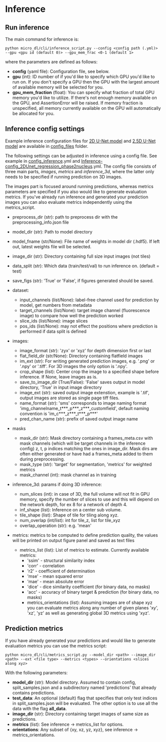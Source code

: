 # Inference

## Run inference

The main command for inference is:

```buildoutcfg
python micro_dl/cli/inference_script.py --config <config path (.yml)> --gpu <gpu id (default 0)> --gpu_mem_frac <0-1 (default 1>
```

where the parameters are defined as follows:

* **config** (yaml file): Configuration file, see below.
* **gpu** (int): ID number of if you'd like to specify which GPU you'd like to run on. If you don't
specify a GPU then the GPU with the largest amount of available memory will be selected for you.
* **gpu_mem_fraction** (float): You can specify what fraction of total GPU memory you'd like to utilize.
If there's not enough memory available on the GPU, and AssertionError will be raised.
If memory fraction is unspecified, all memory currently available on the GPU will automatically
be allocated for you.

## Inference config settings

Example inference configuration files for [2D U-Net model](https://github.com/mehta-lab/microDL/blob/microDL-documentation/config_files/Inference-config_2DUnet_regression_phase2nucleus.yml) and [2.5D U-Net model](https://github.com/mehta-lab/microDL/blob/microDL-documentation/config_files/Inference-config_2.5DUnet_regression_phase2membrane.yml) are available in [config_files](https://github.com/mehta-lab/microDL/tree/microDL-documentation/config_files) folder.

The following settings can be adjusted in inference using a config file. See example in [config_inference](https://github.com/mehta-lab/microDL/blob/microDL-documentation/config_files/config_inference.yml).yml and [Inference-config_2DUnet_regression_phase2nucleus](https://github.com/mehta-lab/microDL/blob/microDL-documentation/config_files/Inference-config_2DUnet_regression_phase2nucleus.yml).yml. The config file consists of three main parts, *images*, *metrics* and *inference_3d*, where the latter only needs to be specified if running prediction on 3D images.

The images part is focused around running predictions, whereas metrics parameters are specified if you also would like to generate evaluation metrics. If you've already run inference and generated your prediction images you can also evaluate metrics independently using the metrics_script.

* preprocess_dir (str): path to preprocess dir with the preprocessing_info.json file
* model_dir (str): Path to model directory
* model_fname (str/None): File name of weights in model dir (.hdf5).
If left out, latest weights file will be selected.
* image_dir (str): Directory containing full size input images (not tiles)
* data_split (str): Which data (train/test/val) to run inference on.
 (default = test)
* save_figs (str): 'True' or 'False', if figures generated should be saved.

* dataset:
  * input_channels (list/None): label-free channel used for prediction by model, get numbers from metadata
  * target_channels (list/None): target image channel (fluorescence image) to compare how well the prediction worked
  * slice_ids (list/None): image slices
  * pos_ids (list/None): may not effect the positions where prediction is performed if data split is defined
* images:
  * image_format (str): 'zyx' or 'xyz' for depth dimension first or last
  * flat_field_dir (str/None): Directory containing flatfield images
  * im_ext (str): For writing generated prediction images, e.g. '.png' or '.npy' or '.tiff'. For 3D images the only option is '.npy'.
  * crop_shape (list): Center crop the image to a specified shape before inference. If None, leave images as is.
  * save_to_image_dir (True/False): 'False' saves output in model directory, 'True' in input image directory
  * image_ext (str): saved output image extenstion, example is '.tif', output images are stored as single page tiff files.
  * name_format (str): 'sms' corresponds to image naming format 'img_channelname_t***_p***_z***_customfield', default naming convention is 'im_c***_z***_t***_p***'
  * pred_chan_name (str): prefix of saved output image name
* masks
  * mask_dir (str): Mask directory containing a frames_meta.csv with
    mask channels (which will be target channels in the inference config)
    z, t, p indices matching the ones in image_dir. Mask dirs are often either
    generated or have had a frames_meta added to them during preprocessing.
  * mask_type (str): 'target' for segmentation, 'metrics' for weighted metrics
  * mask_channel (int): mask channel as in training
* inference_3d: params if doing 3D inference:
  * num_slices (int): in case of 3D, the full volume will not fit in GPU
    memory, specify the number of slices to use and this will depend on
    the network depth, for ex 8 for a network of depth 4.
  * inf_shape (list): Inference on a center sub volume.
  * tile_shape (list): Shape of tile for tiling along xyz.
  * num_overlap (int/list): int for tile_z, list for tile_xyz
  * overlap_operation (str): e.g. 'mean'
* metrics: metrics to be computed to define prediction quality, the values will be printed on output figure panel and saved as text files
  * metrics_list (list): List of metrics to estimate. Currently available metrics:
    * 'ssim' - structural similarity index
    * 'corr' - correlation
    * 'r2' - coefficient of determination
    * 'mse' - mean squared error
    * 'mae' - mean absolute error
    * 'dice' - dice similarity coefficient (for binary data, no masks)
    * 'acc' - accuracy of binary target & prediction (for binary data, no masks)
    * metrics_orientations (list): Assuming images are of shape xyz you can evaluate metrics
    along any number of given planes 'xy', 'xz', 'yz' as well as generating global 3D metrics
    using 'xyz'.

## Prediction metrics

If you have already generated your predictions and would like to generate evaluation metrics
you can use the metrics script:

```buildoutcfg
python micro_dl/cli/metrics_script.py --model_dir <path> --image_dir <path> --ext <file type> --metrics <types> --orientations <slices along xyz>
```

With the following parameters:

* **model_dir** (str): Model directory. Assumed to contain config, split_samples.json and a subdirectory
named 'predictions' that already contains predictions.
* **test_data**: An optional (default) flag that specifies that only test indices in split_samples.json
will be evaluated. The other option is to use all the data with the flag **all_data**.
* **image_dir** (str): Directory containing target images of same size as predictions.
* **metrics** (list): See inference -> metrics_list for options.
* **orientations**: Any subset of {xy, xz, yz, xyz}, see inference -> metrics_orientations.
